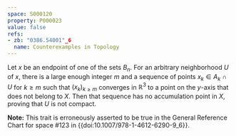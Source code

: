 ```yaml
---
space: S000120
property: P000023
value: false
refs:
- zb: "0386.54001"_6
  name: Counterexamples in Topology
---
```


Let $x$ be an endpoint of one of the sets $B_n$.
For an arbitrary neighborhood $U$ of $x$, there is a large enough integer $m$ and a sequence of points $x_k\in A_k\cap U$ for $k\ge m$ such that $(x_k)_{k\ge m}$ converges in $\mathbb R^3$ to a point on the $y$-axis that does not belong to $X$.
Then that sequence has no accumulation point in $X$, proving that $U$ is not compact.


**Note:** This trait is erroneously asserted to be true in the General Reference Chart for space #123 in
{{doi:10.1007/978-1-4612-6290-9_6}}.
